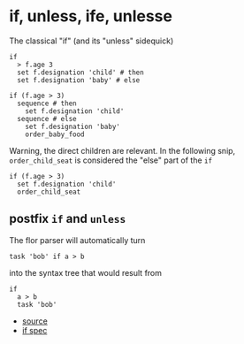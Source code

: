 
# if, unless, ife, unlesse

The classical "if" (and its "unless" sidequick)

```
if
  > f.age 3
  set f.designation 'child' # then
  set f.designation 'baby' # else

if (f.age > 3)
  sequence # then
    set f.designation 'child'
  sequence # else
    set f.designation 'baby'
    order_baby_food
```

Warning, the direct children are relevant. In the following snip,
`order_child_seat` is considered the "else" part of the `if`
```
if (f.age > 3)
  set f.designation 'child'
  order_child_seat
```

## postfix `if` and `unless`

The flor parser will automatically turn
```
task 'bob' if a > b
```
into the syntax tree that would result from
```
if
  a > b
  task 'bob'
```


* [source](https://github.com/floraison/flor/tree/master/lib/flor/pcore/if.rb)
* [if spec](https://github.com/floraison/flor/tree/master/spec/pcore/if_spec.rb)

